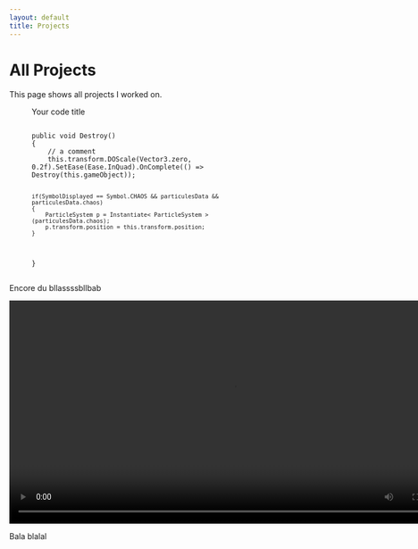 ```yaml
---
layout: default
title: Projects
---
```


<h1>All Projects</h1>


This page shows all projects I worked on.
<figure>
    <figcaption>Your code title</figcaption>
<pre>
<code spellcheck="false" class="language-csharp">
public void Destroy()
{
    // a comment
    this.transform.DOScale(Vector3.zero, 0.2f).SetEase(Ease.InQuad).OnComplete(() => Destroy(this.gameObject));
    
    if(SymbolDisplayed == Symbol.CHAOS && particulesData && particulesData.chaos)
    {
        ParticleSystem p = Instantiate< ParticleSystem >(particulesData.chaos);
        p.transform.position = this.transform.position;
    }
}
</code>
</pre>
</figure>

Encore du bllassssbllbab


<video controls width="800" src="assets/videos/gameplay_dice.mp4">
Une video de gameplay
</video>


Bala blalal

